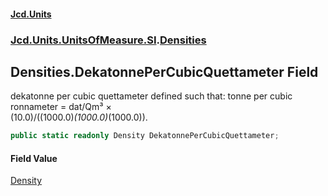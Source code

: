#### [Jcd.Units](index.md 'index')
### [Jcd.Units.UnitsOfMeasure.SI](Jcd.Units.UnitsOfMeasure.SI.md 'Jcd.Units.UnitsOfMeasure.SI').[Densities](Densities.md 'Jcd.Units.UnitsOfMeasure.SI.Densities')

## Densities.DekatonnePerCubicQuettameter Field

dekatonne per cubic quettameter defined such that: tonne per cubic ronnameter = dat/Qm³ ×  
(10.0)/((1000.0)*(1000.0)*(1000.0)).

```csharp
public static readonly Density DekatonnePerCubicQuettameter;
```

#### Field Value
[Density](Density.md 'Jcd.Units.UnitTypes.Density')